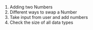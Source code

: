 1. Adding two Numbers 
2. Different ways to swap a Number 
3. Take input from user and add numbers
4. Check the size of all data types 
